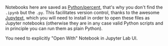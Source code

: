 Notebooks here are saved as
[Python/percent](https://github.com/mwouts/jupytext#the-percent-format),
that's why you don't find the `.ipynb` but the `.py`.
This facilitates version control, thanks to the awesome
[Jupytext](https://github.com/mwouts/jupytext),
which you will need to install in order to open these files as Jupyter notebooks
(otherwise they are in any case valid Python scripts and in principle you can run them as plain Python).

You need to explicitly "Open With" Notebook in Jupyter Lab UI. 
